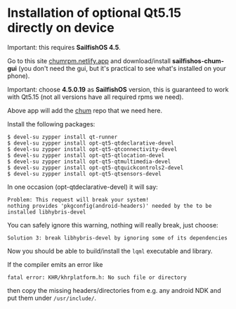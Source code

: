 # Installation of optional Qt5.15 directly on device

Important: this requires **SailfishOS 4.5**.

Go to this site [chumrpm.netlify.app](https://chumrpm.netlify.app/) and
download/install **sailfishos-chum-gui** (you don't need the gui, but it's
practical to see what's installed on your phone).

Important: choose **4.5.0.19** as **SailfishOS** version, this is guaranteed
to work with Qt5.15 (not all versions have all required rpms we need).

Above app will add the [chum](https://repo.sailfishos.org/obs/sailfishos:/chum/)
repo that we need here.

Install the following packages:
```
$ devel-su zypper install qt-runner
$ devel-su zypper install opt-qt5-qtdeclarative-devel
$ devel-su zypper install opt-qt5-qtconnectivity-devel
$ devel-su zypper install opt-qt5-qtlocation-devel
$ devel-su zypper install opt-qt5-qtmultimedia-devel
$ devel-su zypper install opt-qt5-qtquickcontrols2-devel
$ devel-su zypper install opt-qt5-qtsensors-devel
```
In one occasion (opt-qtdeclarative-devel) it will say:
```
Problem: This request will break your system!
nothing provides 'pkgconfig(android-headers)' needed by the to be installed libhybris-devel
```
You can safely ignore this warning, nothing will really break, just choose:
```
Solution 3: break libhybris-devel by ignoring some of its dependencies
```

Now you should be able to build/install the `lqml` executable and library.

If the compiler emits an error like
```
fatal error: KHR/khrplatform.h: No such file or directory
```
then copy the missing headers/directories from e.g. any android NDK and put
them under `/usr/include/`.
